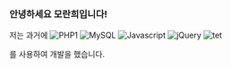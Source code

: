 ### 안녕하세요 모란희입니다!

저는 과거에
![PHP1](https://img.shields.io/badge/-PHP2-777BB4?style=flat&logo=PHP&logoColor=white)
![MySQL](https://img.shields.io/badge/-MySQL-4479A1?style=flat-square&logo=MySQL&logoColor=white)
![Javascript](https://img.shields.io/badge/-Javascript-F7DF1E?style=flat-square&logo=javascript&logoColor=black)
![jQuery](https://img.shields.io/badge/-jQuery-0769AD?style=flat-square&logo=jquery&logoColor=white)
![tet](https://img.shields.io/badge/-jQuery-0769AD?style=flat-square&logo=jquery&logoColor=green)

를 사용하여 개발을 했습니다.



<!--
**Ranhuy/Ranhuy** is a ✨ _special_ ✨ repository because its `README.md` (this file) appears on your GitHub profile.

Here are some ideas to get you started:

- 🔭 I’m currently working on ...
- 🌱 I’m currently learning ...
- 👯 I’m looking to collaborate on ...
- 🤔 I’m looking for help with ...
- 💬 Ask me about ...
- 📫 How to reach me: ...
- 😄 Pronouns: ...
- ⚡ Fun fact: ...
-->
